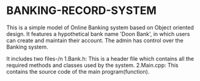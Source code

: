 # BANKING-RECORD-SYSTEM 

This is a simple model of Online Banking system based on Object oriented design.
It features a hypothetical bank name 'Doon Bank', in which users can create and maintain their account.
The admin has control over the Banking system.

It includes two files-/n
1.Bank.h: This is a header file which contains all the required methods and classes used by the system.
2.Main.cpp: This contains the source code of the main program(function).
